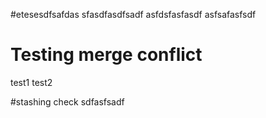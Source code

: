 #etesesdfsafdas
sfasdfasdfsadf
asfdsfasfasdf
asfsafasfsdf

# Testing merge conflict
test1
test2


#stashing check
sdfasfsadf